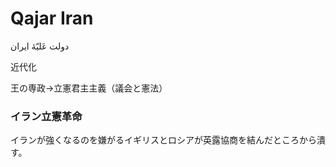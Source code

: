 # Qajar Iran

دولت عَلیّهٔ ایران

近代化

王の専政→立憲君主主義（議会と憲法）

### イラン立憲革命

イランが強くなるのを嫌がるイギリスとロシアが英露協商を結んだところから潰す。